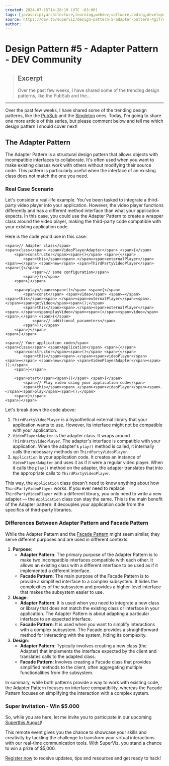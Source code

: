 ```yaml
---
created: 2024-07-15T14:28:19 (UTC -03:00)
tags: [javascript,architecture,learning,webdev,software,coding,development,engineering,inclusive,community]
source: https://dev.to/superviz/design-pattern-5-adapter-pattern-4gif?context=digest
author: 
---
```


# Design Pattern #5 - Adapter Pattern - DEV Community

> ## Excerpt
> Over the past few weeks, I have shared some of the trending design patterns, like the PubSub and the...

---
Over the past few weeks, I have shared some of the trending design patterns, like the [PubSub](https://dev.to/superviz/design-pattern-4-publishersubscriber-pattern-4jg9) and the [Singleton](https://dev.to/superviz/design-pattern-1-singleton-for-frontend-developers-14p9) ones. Today, I'm going to share one more article of this series, but please comment below and tell me which design pattern I should cover next!

## [](https://dev.to/superviz/design-pattern-5-adapter-pattern-4gif?context=digest#the-adapter-pattern)The Adapter Pattern

The Adapter Pattern is a structural design pattern that allows objects with incompatible interfaces to collaborate. It's often used when you want to make existing classes work with others without modifying their source code. This pattern is particularly useful when the interface of an existing class does not match the one you need.

### [](https://dev.to/superviz/design-pattern-5-adapter-pattern-4gif?context=digest#real-case-scenario)Real Case Scenario

Let's consider a real-life example. You've been tasked to integrate a third-party video player into your application. However, the video player functions differently and has a different method interface than what your application expects. In this case, you could use the Adapter Pattern to create a wrapper class around the video player, making the third-party code compatible with your existing application code.

Here is the code you'd use in this case:  

```
<span>// Adapter class</span>
<span>class</span> <span>VideoPlayerAdapter</span> <span>{</span>
    <span>constructor</span><span>()</span> <span>{</span>
        <span>this</span><span>.</span><span>externalPlayer</span> <span>=</span> <span>new</span> <span>ThirdPartyVideoPlayer</span><span>({</span>
            <span>// some configuration</span>
        <span>});</span>
    <span>}</span>

    <span>play</span><span>()</span> <span>{</span>
        <span>const</span> <span>video</span> <span>=</span> <span>this</span><span>.</span><span>externalPlayer</span><span>.</span><span>getVideo</span><span>();</span>
        <span>this</span><span>.</span><span>externalPlayer</span><span>.</span><span>playVideo</span><span>(</span><span>video</span><span>,</span> <span>{</span>
            <span>// additional parameters</span>
        <span>});</span>
    <span>}</span>
<span>}</span>

<span>// Your application code</span>
<span>class</span> <span>Application</span> <span>{</span>
    <span>constructor</span><span>()</span> <span>{</span>
        <span>this</span><span>.</span><span>videoPlayer</span> <span>=</span> <span>new</span> <span>VideoPlayerAdapter</span><span>();</span>
    <span>}</span>

    <span>start</span><span>()</span> <span>{</span>
        <span>// Play video using your application code</span>
        <span>this</span><span>.</span><span>videoPlayer</span><span>.</span><span>play</span><span>();</span>
    <span>}</span>
<span>}</span>

```

Let's break down the code above:

1.  `ThirdPartyVideoPlayer` is a hypothetical external library that your application wants to use. However, its interface might not be compatible with your application.
2.  `VideoPlayerAdapter` is the adapter class. It wraps around `ThirdPartyVideoPlayer`. The adapter's interface is compatible with your application. When the adapter's `play()` method is called, it internally calls the necessary methods on `ThirdPartyVideoPlayer`.
3.  `Application` is your application code. It creates an instance of `VideoPlayerAdapter` and uses it as if it were a regular video player. When it calls the `play()` method on the adapter, the adapter translates that into the appropriate calls to `ThirdPartyVideoPlayer`.

This way, the `Application` class doesn't need to know anything about how `ThirdPartyVideoPlayer` works. If you ever need to replace `ThirdPartyVideoPlayer` with a different library, you only need to write a new adapter — the `Application` class can stay the same. This is the main benefit of the Adapter pattern: it decouples your application code from the specifics of third-party libraries.

### [](https://dev.to/superviz/design-pattern-5-adapter-pattern-4gif?context=digest#differences-between-adapter-pattern-and-facade-pattern)Differences Between Adapter Pattern and Facade Pattern

While the Adapter Pattern and the [Facade Pattern](https://dev.to/superviz/design-pattern-2-facade-pattern-1dhl) might seem similar, they serve different purposes and are used in different contexts:

1.  **Purpose**:
    -   **Adapter Pattern**: The primary purpose of the Adapter Pattern is to make two incompatible interfaces compatible with each other. It allows an existing class with a different interface to be used as if it implemented a different interface.
    -   **Facade Pattern**: The main purpose of the Facade Pattern is to provide a simplified interface to a complex subsystem. It hides the complexities of the subsystem and provides a higher-level interface that makes the subsystem easier to use.
2.  **Usage**:
    -   **Adapter Pattern**: It is used when you need to integrate a new class or library that does not match the existing class or interface in your application. The Adapter Pattern is about adapting a particular interface to an expected interface.
    -   **Facade Pattern**: It is used when you want to simplify interactions with a complex subsystem. The Facade provides a straightforward method for interacting with the system, hiding its complexity.
3.  **Design**:
    -   **Adapter Pattern**: Typically involves creating a new class (the Adapter) that implements the interface expected by the client and translates calls to the adapted class.
    -   **Facade Pattern**: Involves creating a Facade class that provides simplified methods to the client, often aggregating multiple functionalities from the subsystem.

In summary, while both patterns provide a way to work with existing code, the Adapter Pattern focuses on interface compatibility, whereas the Facade Pattern focuses on simplifying the interaction with a complex system.

### [](https://dev.to/superviz/design-pattern-5-adapter-pattern-4gif?context=digest#super-invitation-win-5000)Super Invitation - Win $5.000

So, while you are here, let me invite you to participate in our upcoming [Superthis August](https://hackathon.superviz.com/)!

This remote event gives you the chance to showcase your skills and creativity by tackling the challenge to transform your virtual interactions with our real-time communication tools. With SuperViz, you stand a chance to win a prize of $5,000.

[Register now](https://hackathon.superviz.com/) to receive updates, tips and resources and get ready to hack!
